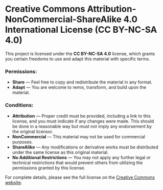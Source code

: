 # Creative Commons Attribution-NonCommercial-ShareAlike 4.0 International License (CC BY-NC-SA 4.0)

This project is licensed under the **CC BY-NC-SA 4.0** license, which grants you certain freedoms to use and adapt this material with specific terms.

### Permissions:

- **Share** — Feel free to copy and redistribute the material in any format.
- **Adapt** — You are welcome to remix, transform, and build upon the material.

### Conditions:

- **Attribution** — Proper credit must be provided, including a link to this license, and you must indicate if any changes were made. This should be done in a reasonable way but must not imply any endorsement by the original licensor.
- **NonCommercial** — This material may not be used for commercial purposes.
- **ShareAlike** — Any modifications or derivative works must be distributed under the same license as this original material.
- **No Additional Restrictions** — You may not apply any further legal or technical restrictions that would prevent others from utilizing the permissions granted by this license.

For complete details, please see the full license on the [Creative Commons website](https://creativecommons.org/licenses/by-nc-sa/4.0/).
